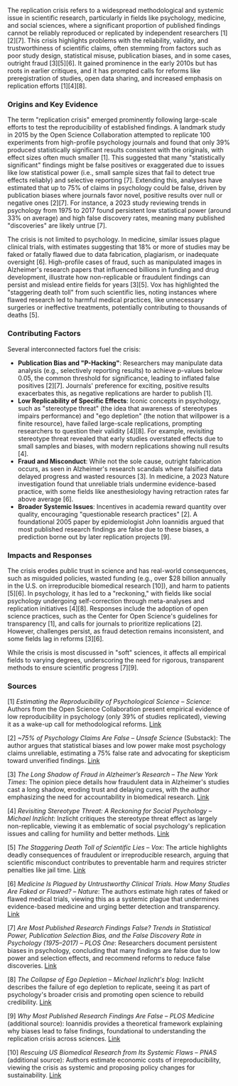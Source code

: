 The replication crisis refers to a widespread methodological and systemic issue in scientific research, particularly in fields like psychology, medicine, and social sciences, where a significant proportion of published findings cannot be reliably reproduced or replicated by independent researchers [1][2][7]. This crisis highlights problems with the reliability, validity, and trustworthiness of scientific claims, often stemming from factors such as poor study design, statistical misuse, publication biases, and in some cases, outright fraud [3][5][6]. It gained prominence in the early 2010s but has roots in earlier critiques, and it has prompted calls for reforms like preregistration of studies, open data sharing, and increased emphasis on replication efforts [1][4][8].

### Origins and Key Evidence
The term "replication crisis" emerged prominently following large-scale efforts to test the reproducibility of established findings. A landmark study in 2015 by the Open Science Collaboration attempted to replicate 100 experiments from high-profile psychology journals and found that only 39% produced statistically significant results consistent with the originals, with effect sizes often much smaller [1]. This suggested that many "statistically significant" findings might be false positives or exaggerated due to issues like low statistical power (i.e., small sample sizes that fail to detect true effects reliably) and selective reporting [7]. Extending this, analyses have estimated that up to 75% of claims in psychology could be false, driven by publication biases where journals favor novel, positive results over null or negative ones [2][7]. For instance, a 2023 study reviewing trends in psychology from 1975 to 2017 found persistent low statistical power (around 33% on average) and high false discovery rates, meaning many published "discoveries" are likely untrue [7].

The crisis is not limited to psychology. In medicine, similar issues plague clinical trials, with estimates suggesting that 18% or more of studies may be faked or fatally flawed due to data fabrication, plagiarism, or inadequate oversight [6]. High-profile cases of fraud, such as manipulated images in Alzheimer's research papers that influenced billions in funding and drug development, illustrate how non-replicable or fraudulent findings can persist and mislead entire fields for years [3][5]. Vox has highlighted the "staggering death toll" from such scientific lies, noting instances where flawed research led to harmful medical practices, like unnecessary surgeries or ineffective treatments, potentially contributing to thousands of deaths [5].

### Contributing Factors
Several interconnected factors fuel the crisis:
- **Publication Bias and "P-Hacking"**: Researchers may manipulate data analysis (e.g., selectively reporting results) to achieve p-values below 0.05, the common threshold for significance, leading to inflated false positives [2][7]. Journals' preference for exciting, positive results exacerbates this, as negative replications are harder to publish [1].
- **Low Replicability of Specific Effects**: Iconic concepts in psychology, such as "stereotype threat" (the idea that awareness of stereotypes impairs performance) and "ego depletion" (the notion that willpower is a finite resource), have failed large-scale replications, prompting researchers to question their validity [4][8]. For example, revisiting stereotype threat revealed that early studies overstated effects due to small samples and biases, with modern replications showing null results [4].
- **Fraud and Misconduct**: While not the sole cause, outright fabrication occurs, as seen in Alzheimer's research scandals where falsified data delayed progress and wasted resources [3]. In medicine, a 2023 Nature investigation found that unreliable trials undermine evidence-based practice, with some fields like anesthesiology having retraction rates far above average [6].
- **Broader Systemic Issues**: Incentives in academia reward quantity over quality, encouraging "questionable research practices" [2]. A foundational 2005 paper by epidemiologist John Ioannidis argued that most published research findings are false due to these biases, a prediction borne out by later replication projects [9].

### Impacts and Responses
The crisis erodes public trust in science and has real-world consequences, such as misguided policies, wasted funding (e.g., over $28 billion annually in the U.S. on irreproducible biomedical research [10]), and harm to patients [5][6]. In psychology, it has led to a "reckoning," with fields like social psychology undergoing self-correction through meta-analyses and replication initiatives [4][8]. Responses include the adoption of open science practices, such as the Center for Open Science's guidelines for transparency [1], and calls for journals to prioritize replications [2]. However, challenges persist, as fraud detection remains inconsistent, and some fields lag in reforms [3][6].

While the crisis is most discussed in "soft" sciences, it affects all empirical fields to varying degrees, underscoring the need for rigorous, transparent methods to ensure scientific progress [7][9].

### Sources
[1] *Estimating the Reproducibility of Psychological Science* – *Science*: Authors from the Open Science Collaboration present empirical evidence of low reproducibility in psychology (only 39% of studies replicated), viewing it as a wake-up call for methodological reforms. [Link](https://pubmed.ncbi.nlm.nih.gov/26315443/)

[2] *~75% of Psychology Claims Are False* – *Unsafe Science* (Substack): The author argues that statistical biases and low power make most psychology claims unreliable, estimating a 75% false rate and advocating for skepticism toward unverified findings. [Link](https://unsafescience.substack.com/p/75-of-psychology-claims-are-false)

[3] *The Long Shadow of Fraud in Alzheimer’s Research* – *The New York Times*: The opinion piece details how fraudulent data in Alzheimer's studies cast a long shadow, eroding trust and delaying cures, with the author emphasizing the need for accountability in biomedical research. [Link](https://www.nytimes.com/2025/01/24/opinion/alzheimers-fraud-cure.html)

[4] *Revisiting Stereotype Threat: A Reckoning for Social Psychology* – *Michael Inzlicht*: Inzlicht critiques the stereotype threat effect as largely non-replicable, viewing it as emblematic of social psychology's replication issues and calling for humility and better methods. [Link](https://www.factfaq.com/resources/Revisiting_Stereotype_Threat_-_by_Michael_Inzlicht.pdf)

[5] *The Staggering Death Toll of Scientific Lies* – *Vox*: The article highlights deadly consequences of fraudulent or irreproducible research, arguing that scientific misconduct contributes to preventable harm and requires stricter penalties like jail time. [Link](https://www.vox.com/future-perfect/368350/scientific-research-fraud-crime-jail-time)

[6] *Medicine Is Plagued by Untrustworthy Clinical Trials. How Many Studies Are Faked or Flawed?* – *Nature*: The authors estimate high rates of faked or flawed medical trials, viewing this as a systemic plague that undermines evidence-based medicine and urging better detection and transparency. [Link](https://www.nature.com/articles/d41586-023-02299-w)

[7] *Are Most Published Research Findings False? Trends in Statistical Power, Publication Selection Bias, and the False Discovery Rate in Psychology (1975–2017)* – *PLOS One*: Researchers document persistent biases in psychology, concluding that many findings are false due to low power and selection effects, and recommend reforms to reduce false discoveries. [Link](https://pmc.ncbi.nlm.nih.gov/articles/PMC10581498/)

[8] *The Collapse of Ego Depletion* – *Michael Inzlicht's blog*: Inzlicht describes the failure of ego depletion to replicate, seeing it as part of psychology's broader crisis and promoting open science to rebuild credibility. [Link](https://www.speakandregret.michaelinzlicht.com/p/the-collapse-of-ego-depletion)

[9] *Why Most Published Research Findings Are False* – *PLOS Medicine* (additional source): Ioannidis provides a theoretical framework explaining why biases lead to false findings, foundational to understanding the replication crisis across sciences. [Link](https://journals.plos.org/plosmedicine/article?id=10.1371/journal.pmed.0020124)

[10] *Rescuing US Biomedical Research from Its Systemic Flaws* – *PNAS* (additional source): Authors estimate economic costs of irreproducibility, viewing the crisis as systemic and proposing policy changes for sustainability. [Link](https://www.pnas.org/doi/10.1073/pnas.1404402111)